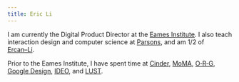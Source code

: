 ```yaml
---
title: Eric Li
---
```


I am currently the Digital Product Director at the [Eames Institute](https://www.eamesinstitute.org/). I&nbsp;also teach interaction design and computer science at [Parsons](https://js.f22.href.blue/), and am 1/2 of [<nobr>Ercan–Li</nobr>](https://ercan-li.com/).

Prior to the Eames Institute, I have spent time at [Cinder](https://cinder.co/), [MoMA](https://www.youtube.com/watch?v=DlrbBo9xYYU), <nobr>[O&#8209;R&#8209;G](https://o-r-g.com/)</nobr>, [Google&nbsp;Design](https://design.google/), [IDEO](https://ideo.com/), and&nbsp;[LUST](https://lust.nl/).
